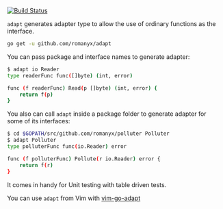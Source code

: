 [![Build Status](https://travis-ci.org/romanyx/adapt.svg?branch=master)](https://travis-ci.org/romanyx/adapt)

`adapt` generates adapter type to allow the use of ordinary functions as the interface.

```bash
go get -u github.com/romanyx/adapt
```

You can pass package and interface names to generate adapter:

```bash
$ adapt io Reader
type readerFunc func([]byte) (int, error)

func (f readerFunc) Read(p []byte) (int, error) {
	return f(p)
}
```

You also can call `adapt` inside a package folder to generate adapter for some of its interfaces:

```bash
$ cd $GOPATH/src/github.com/romanyx/polluter Polluter
$ adapt Polluter
type polluterFunc func(io.Reader) error

func (f polluterFunc) Pollute(r io.Reader) error {
	return f(r)
}
```

It comes in handy for Unit testing with table driven tests.

You can use `adapt` from Vim with [vim-go-adapt](https://github.com/romanyx/vim-go-adapt)
